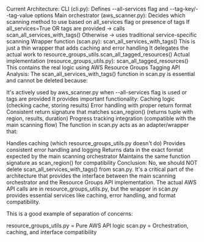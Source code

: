 Current Architecture:
CLI (cli.py): Defines --all-services flag and --tag-key/--tag-value options
Main orchestrator (aws_scanner.py):
Decides which scanning method to use based on all_services flag or presence of tags
If all_services=True OR tags are provided → calls scan_all_services_with_tags()
Otherwise → uses traditional service-specific scanning
Wrapper function (scan.py): scan_all_services_with_tags()
This is just a thin wrapper that adds caching and error handling
It delegates the actual work to resource_groups_utils.scan_all_tagged_resources()
Actual implementation (resource_groups_utils.py): scan_all_tagged_resources()
This contains the real logic using AWS Resource Groups Tagging API
Analysis:
The scan_all_services_with_tags() function in scan.py is essential and cannot be deleted because:

It's actively used by aws_scanner.py when --all-services flag is used or tags are provided
It provides important functionality:
Caching logic (checking cache, storing results)
Error handling with proper return format
Consistent return signature that matches scan_region() (returns tuple with region, results, duration)
Progress tracking integration (compatible with the main scanning flow)
The function in scan.py acts as an adapter/wrapper that:

Handles caching (which resource_groups_utils.py doesn't do)
Provides consistent error handling and logging
Returns data in the exact format expected by the main scanning orchestrator
Maintains the same function signature as scan_region() for compatibility
Conclusion:
No, we should NOT delete scan_all_services_with_tags() from scan.py. It's a critical part of the architecture that provides the interface between the main scanning orchestrator and the Resource Groups API implementation. The actual AWS API calls are in resource_groups_utils.py, but the wrapper in scan.py provides essential services like caching, error handling, and format compatibility.

This is a good example of separation of concerns:

resource_groups_utils.py = Pure AWS API logic
scan.py = Orchestration, caching, and interface compatibility
